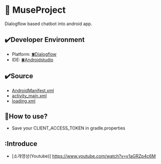 # :art: MuseProject
 Dialogflow based chatbot into android app.

## :heavy_check_mark:Developer Environment

  - Platform: [:four_leaf_clover:Dialogflow](https://dialogflow.cloud.google.com/#/login)
  - IDE: [:four_leaf_clover:Androidstudio](https://developer.android.com/)
  
## :heavy_check_mark:Source

  - [AndroidManifest.xml](https://github.com/shju0317/Capston_Design_2020/blob/master/app/src/main/AndroidManifest.xml)
  - [activity_main.xml](https://github.com/shju0317/Capston_Design_2020/blob/master/app/src/main/res/layout/activity_main.xml)
  - [loading.xml](https://github.com/shju0317/Capston_Design_2020/blob/master/app/src/main/res/layout/loading.xml)

## :speech_balloon:How to use?
    
- Save your CLIENT_ACCESS_TOKEN in gradle.properties

## :Introduce
    
- [소개영상(Youtube)] https://www.youtube.com/watch?v=v1aGRZp4c6M

